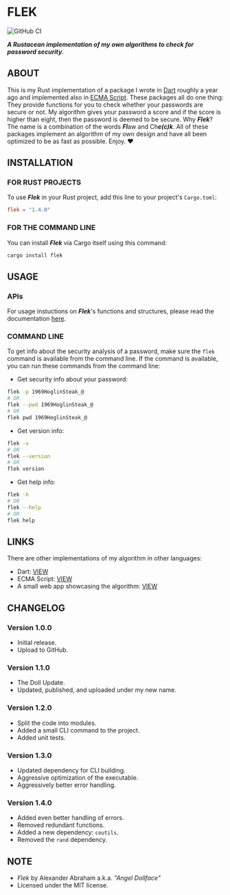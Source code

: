 # FLEK

![GitHub CI](https://github.com/angeldollface/flek/actions/workflows/rust.yml/badge.svg)

***A Rustacean implementation of my own algorithms to check for password security.***

## ABOUT

This is my Rust implementation of a package I wrote in [Dart](https://github.com/angeldollface/securitycheck) roughly a year ago and implemented also in [ECMA Script](https://github.com/angeldollface/vulcheck). These packages all do one thing: They provide functions for you to check whether your passwords are secure or not. My algorithm gives your password a score and if the score is higher than eight, then the password is deemed to be secure. Why ***Flek***? The name is a combination of the words ***Fl***aw and Ch***e(c)k***. All of these packages implement an algorithm of my own design and have all been optimized to be as fast as possible. Enjoy. :heart:

## INSTALLATION

### FOR RUST PROJECTS

To use ***Flek*** in your Rust project, add this line to your project's `Cargo.toml`:

```TOML
flek = "1.4.0"
```

### FOR THE COMMAND LINE

You can install ***Flek*** via Cargo itself using this command:

```bash
cargo install flek
```

## USAGE

### APIs

For usage instuctions on ***Flek***'s functions and structures, please read the documentation [here](https://docs.rs/flek/1.4.0).

### COMMAND LINE

To get info about the security analysis of a password, make sure the `flek` command is available from the command line. If the command is available, you can run these commands from the command line:

- Get security info about your password:

```bash
flek -p 1969HoglinSteak_@
# OR
flek --pwd 1969HoglinSteak_@
# OR
flek pwd 1969HoglinSteak_@
```

- Get version info:

```bash
flek -v
# OR
flek --version
# OR
flek version
```

- Get help info:

```bash
flek -h
# OR
flek --help
# OR
flek help
```

## LINKS

There are other implementations of my algorithm in other languages:

- Dart: [VIEW](https://github.com/angeldollface/securitycheck)
- ECMA Script: [VIEW](https://github.com/angeldollface/vulcheck)
- A small web app showcasing the algorithm: [VIEW](https://github.com/angeldollface/vcheck.rs)

## CHANGELOG

### Version 1.0.0

- Initial release.
- Upload to GitHub.

### Version 1.1.0

- The Doll Update.
- Updated, published, and uploaded under my new name.

### Version 1.2.0

- Split the code into modules.
- Added a small CLI command to the project.
- Added unit tests.

### Version 1.3.0

- Updated dependency for CLI building.
- Aggressive optimization of the executable.
- Aggressively better error handling.

### Version 1.4.0

- Added even better handling of errors.
- Removed redundant functions.
- Added a new dependency: `coutils`.
- Removed the `rand` dependency.

## NOTE

- *Flek* by Alexander Abraham a.k.a. *"Angel Dollface"*
- Licensed under the MIT license.
